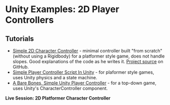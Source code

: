 # Unity Examples: 2D Player Controllers

## Tutorials

* [Simple 2D Character Controller](https://roystan.net/articles/character-controller-2d.html) - minimal controller built "from scratch" (without using a Rigidbody) for a platformer style game, does not handle slopes. Good explanations of the code as he writes it. [Project source](https://github.com/IronWarrior/2DCharacterControllerTutorial) on GitHub.
* [Simple Player Controller Script In Unity](https://ottouusihakala.wordpress.com/2015/11/02/simple-player-controller-script-in-unity/) - for plaformer style games, uses Unity physics and a state machine.
* [A Bare Bones, Simple Unity Player Controller](https://joshuawinn.com/unity-player-controller-top-down-c-sharp-simple-basic-bare-bones/) - for a top-down game, uses Unity's CharacterController component.

**Live Session: 2D Platformer Character Controller**
